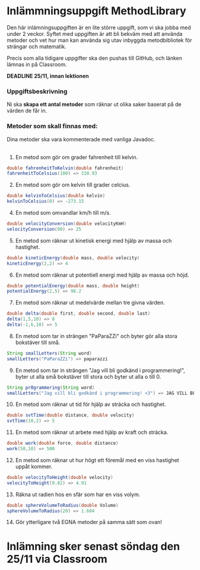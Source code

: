 # Inlämmningsuppgift MethodLibrary

Den här inlämningsuppgiften är en lite större uppgift, som vi ska jobba med under 2 veckor. Syftet med uppgiften är att bli bekväm med att använda metoder och vet hur man kan använda sig utav inbyggda metodbibliotek för strängar och matematik.

Precis som alla tidigare uppgifter ska den pushas till GitHub, och länken lämnas in på Classroom.

**DEADLINE 25/11, innan lektionen**

### Uppgiftsbeskrivning
Ni ska **skapa ett antal metoder** som räknar ut olika saker baserat på de värden de får in.

### Metoder som skall finnas med:
Dina metoder ska vara kommenterade med vanliga Javadoc. <br><br>

1. En metod som gör om grader fahrenheit till kelvin.
```java
double fahrenheitToKelvin(double fahrenheit)
fahrenheitToCelsius(100) => 310.93
```

2. En metod som gör om kelvin till grader celcius.
```java
double kelvinToCelsius(double kelvin)
kelvinToCelsius(0) => -273.15
```

4. En metod som omvandlar km/h till m/s.
```java
double velocityConversion(double velocityKmH)
velocityConversion(90) => 25
```

5. En metod som räknar ut kinetisk energi med hjälp av massa och hastighet.
```java
double kineticEnergy(double mass, double velocity)
kineticEnergy(2,2) => 4
```

6. En metod som räknar ut potentiell energi med hjälp av massa och höjd.
```java
double potentialEnergy(double mass, double height)
potentialEnergy(2,5) => 98.2
```

7. En metod som räknar ut medelvärde mellan tre givna värden.
```java
double delta(double first, double second, double last)
delta(1,5,10) => 8
delta(-1,6,10) => 5
```

8. En metod som tar in strängen "PaParaZZi" och byter gör alla stora bokstäver till små.
```java
String smallLetters(String word)
smallLetters("PaParaZZi") => paparazzi
```

9. En metod som tar in strängen "Jag vill bli godkänd i programmering!", byter ut alla små bokstäver till stora och byter ut alla o till 0.
```java
String pr0grammering(String word)
smallLetters("Jag vill bli godkänd i programmering! <3") => JAG VILL BLI G0DKÄND I PR0GRAMMERING! <3
```

10. En metod som räknar ut tid för hjälp av sträcka och hastighet.
```java
double svtTime(double distance, double velocity)
svtTime(10,2) => 5
```

11. En metod som räknar ut arbete med hjälp av kraft och sträcka.
```java
double work(double force, double distance)
work(50,10) => 500
```

12. En metod som räknar ut hur högt ett föremål med en viss hastighet uppåt kommer.
```java
double velocityToHeight(double velocity)
velocityToHeight(9.82) => 4.91 
```

13. Räkna ut radien hos en sfär som har en viss volym.
```java
double sphereVolumeToRadius(double Volume)
sphereVolumeToRadius(20) => 1.684 
```

14. Gör ytterligare två EGNA metoder på samma sätt som ovan!



# Inlämning sker senast söndag den 25/11 via Classroom
